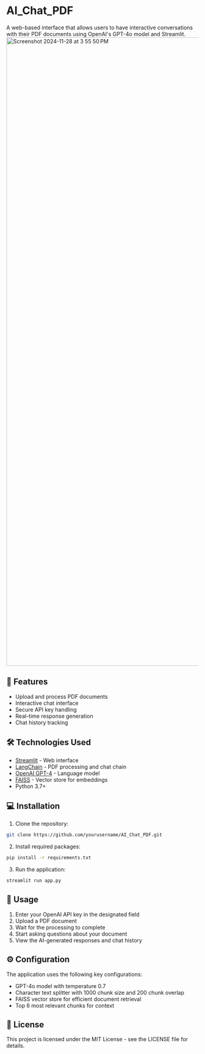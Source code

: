 # AI_Chat_PDF
A web-based interface that allows users to have interactive conversations with their PDF documents using OpenAI's GPT-4o model and Streamlit.
<img width="1648" alt="Screenshot 2024-11-28 at 3 55 50 PM" src="https://github.com/user-attachments/assets/1c7fc805-0bda-4505-8252-e14bb6221cca">

## 🌟 Features

- Upload and process PDF documents
- Interactive chat interface
- Secure API key handling
- Real-time response generation
- Chat history tracking

## 🛠️ Technologies Used

- [Streamlit](https://streamlit.io/) - Web interface
- [LangChain](https://python.langchain.com/) - PDF processing and chat chain
- [OpenAI GPT-4](https://openai.com/) - Language model
- [FAISS](https://github.com/facebookresearch/faiss) - Vector store for embeddings
- Python 3.7+

## 💻 Installation

1. Clone the repository:
```bash
git clone https://github.com/yourusername/AI_Chat_PDF.git
```

2. Install required packages:
```bash
pip install -r requirements.txt
```

3. Run the application:
```bash
streamlit run app.py
```

## 📝 Usage

1. Enter your OpenAI API key in the designated field
2. Upload a PDF document
3. Wait for the processing to complete
4. Start asking questions about your document
5. View the AI-generated responses and chat history

## ⚙️ Configuration

The application uses the following key configurations:
- GPT-4o model with temperature 0.7
- Character text splitter with 1000 chunk size and 200 chunk overlap
- FAISS vector store for efficient document retrieval
- Top 6 most relevant chunks for context

## 📄 License

This project is licensed under the MIT License - see the LICENSE file for details.
